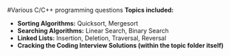 #Various C/C++ programming questions 
<b>Topics included:</b><br>
- <b>Sorting Algorithms:</b> Quicksort, Mergesort
- <b>Searching Algorithms:</b> Linear Search, Binary Search
- <b>Linked Lists:</b> Insertion, Deletion, Traversal, Reversal
- <b>Cracking the Coding Interview Solutions (within the topic folder itself)</b>
